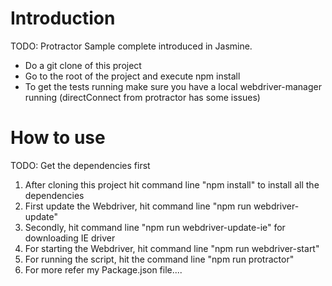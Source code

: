 # Introduction 
TODO: Protractor Sample complete introduced in Jasmine.

* Do a git clone of this project
* Go to the root of the project and execute npm install
* To get the tests running make sure you have a local webdriver-manager running (directConnect from protractor has some issues)

# How to use

TODO: Get the dependencies first
1.	After cloning this project hit command line "npm install" to install all the dependencies
2.	First update the Webdriver, hit command line "npm run webdriver-update"
3.	Secondly, hit command line "npm run webdriver-update-ie" for downloading IE driver
4.	For starting the Webdriver, hit command line "npm run webdriver-start"
5.  For running the script, hit the command line "npm run protractor"
6.  For more refer my Package.json file....